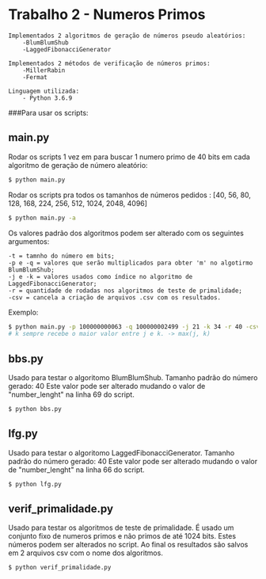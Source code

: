 # Trabalho 2 - Numeros Primos

    Implementados 2 algoritmos de geração de números pseudo aleatórios:
        -BlumBlumShub
        -LaggedFibonacciGenerator

    Implementados 2 métodos de verificação de números primos:
        -MillerRabin
        -Fermat

    Linguagem utilizada:
        - Python 3.6.9


###Para usar os scripts:

## main.py
Rodar os scripts 1 vez em para buscar 1 numero primo de 40 bits em cada
algoritmo de geração de número aleatório:

```sh
$ python main.py
```

Rodar os scripts pra todos os tamanhos de números pedidos :
[40, 56, 80, 128, 168, 224, 256, 512, 1024, 2048, 4096]

```sh
$ python main.py -a
```

Os valores padrão dos algoritmos podem ser alterado com os seguintes argumentos:

    -t = tamnho do número em bits;
    -p e -q = valores que serão multiplicados para obter 'm' no algotirmo BlumBlumShub;
    -j e -k = valores usados como índice no algoritmo de LaggedFibonacciGenerator;
    -r = quantidade de rodadas nos algoritmos de teste de primalidade;
    -csv = cancela a criação de arquivos .csv com os resultados.

Exemplo:

```sh
$ python main.py -p 100000000063 -q 100000002499 -j 21 -k 34 -r 40 -csv
# k sempre recebe o maior valor entre j e k. -> max(j, k)
```

## bbs.py
Usado para testar o algoritomo BlumBlumShub.
Tamanho padrão do número gerado: 40 Este valor pode ser alterado mudando o valor de
"number_lenght" na linha 69 do script.

```sh
$ python bbs.py
```

## lfg.py
Usado para testar o algoritomo LaggedFibonacciGenerator.
Tamanho padrão do número gerado: 40 Este valor pode ser alterado mudando o valor de
"number_lenght" na linha 66 do script.

```sh
$ python lfg.py
```

## verif_primalidade.py
Usado para testar os algoritmos de teste de primalidade.
É usado um conjunto fixo de numeros primos e não primos de até 1024 bits.
Estes números podem ser alterados no script.
Ao final os resultados são salvos em 2 arquivos csv com o nome dos algoritmos.

```sh
$ python verif_primalidade.py
```